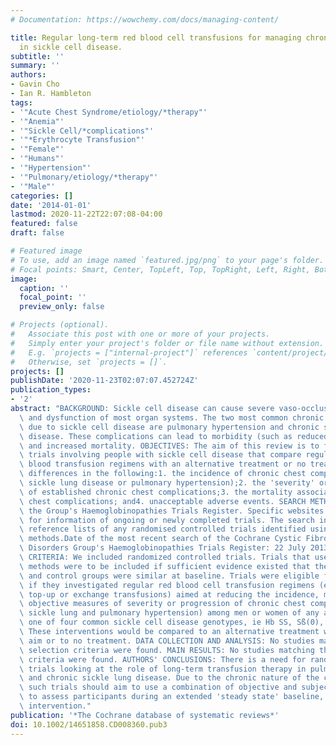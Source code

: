 ```yaml
---
# Documentation: https://wowchemy.com/docs/managing-content/

title: Regular long-term red blood cell transfusions for managing chronic chest complications
  in sickle cell disease.
subtitle: ''
summary: ''
authors:
- Gavin Cho
- Ian R. Hambleton
tags:
- '"Acute Chest Syndrome/etiology/*therapy"'
- '"Anemia"'
- '"Sickle Cell/*complications"'
- '"*Erythrocyte Transfusion"'
- '"Female"'
- '"Humans"'
- '"Hypertension"'
- '"Pulmonary/etiology/*therapy"'
- '"Male"'
categories: []
date: '2014-01-01'
lastmod: 2020-11-22T22:07:08-04:00
featured: false
draft: false

# Featured image
# To use, add an image named `featured.jpg/png` to your page's folder.
# Focal points: Smart, Center, TopLeft, Top, TopRight, Left, Right, BottomLeft, Bottom, BottomRight.
image:
  caption: ''
  focal_point: ''
  preview_only: false

# Projects (optional).
#   Associate this post with one or more of your projects.
#   Simply enter your project's folder or file name without extension.
#   E.g. `projects = ["internal-project"]` references `content/project/deep-learning/index.md`.
#   Otherwise, set `projects = []`.
projects: []
publishDate: '2020-11-23T02:07:07.452724Z'
publication_types:
- '2'
abstract: "BACKGROUND: Sickle cell disease can cause severe vaso-occlusive crises\
  \ and dysfunction of most organ systems. The two most common chronic chest complications\
  \ due to sickle cell disease are pulmonary hypertension and chronic sickle lung\
  \ disease. These complications can lead to morbidity (such as reduced exercise tolerance)\
  \ and increased mortality. OBJECTIVES: The aim of this review is to find out whether\
  \ trials involving people with sickle cell disease that compare regular long-term\
  \ blood transfusion regimens with an alternative treatment or no treatment show\
  \ differences in the following:1. the incidence of chronic chest complications (chronic\
  \ sickle lung disease or pulmonary hypertension);2. the 'severity' or progression\
  \ of established chronic chest complications;3. the mortality associated with chronic\
  \ chest complications; and4. unacceptable adverse events. SEARCH METHODS: We searched\
  \ the Group's Haemoglobinopathies Trials Register. Specific websites were also searched\
  \ for information of ongoing or newly completed trials. The search included the\
  \ reference lists of any randomised controlled trials identified using the above\
  \ methods.Date of the most recent search of the Cochrane Cystic Fibrosis and Genetic\
  \ Disorders Group's Haemoglobinopathies Trials Register: 22 July 2013. SELECTION\
  \ CRITERIA: We included randomized controlled trials. Trials that used quasi-randomized\
  \ methods were to be included if sufficient evidence existed that the treatment\
  \ and control groups were similar at baseline. Trials were eligible for inclusion\
  \ if they investigated regular red blood cell transfusion regimens (either simple\
  \ top-up or exchange transfusions) aimed at reducing the incidence, mortality, or\
  \ objective measures of severity or progression of chronic chest complications (chronic\
  \ sickle lung and pulmonary hypertension) among men or women of any age and with\
  \ one of four common sickle cell disease genotypes, ie Hb SS, Sß(0), SC, or Sß(+).\
  \ These interventions would be compared to an alternative treatment with the same\
  \ aim or to no treatment. DATA COLLECTION AND ANALYSIS: No studies matching the\
  \ selection criteria were found. MAIN RESULTS: No studies matching the selection\
  \ criteria were found. AUTHORS' CONCLUSIONS: There is a need for randomized controlled\
  \ trials looking at the role of long-term transfusion therapy in pulmonary hypertension\
  \ and chronic sickle lung disease. Due to the chronic nature of the conditions,\
  \ such trials should aim to use a combination of objective and subjective measures\
  \ to assess participants during an extended 'steady state' baseline, and after the\
  \ intervention."
publication: '*The Cochrane database of systematic reviews*'
doi: 10.1002/14651858.CD008360.pub3
---
```

